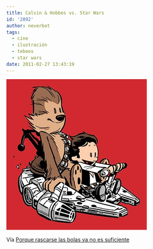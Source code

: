 ```yaml
---
title: Calvin & Hobbes vs. Star Wars
id: '2892'
author: neverbot
tags:
  - cine
  - ilustración
  - tebeos
  - star wars
date: 2011-02-27 13:43:19
---
```


![201102271342.jpg](./calvin-hobbes-vs-star-wars/201102271342.jpg)

Vía [Porque rascarse las bolas ya no es suficiente](http://mardila.tumblr.com/post/3217457655/today-we-say-hi-to)
